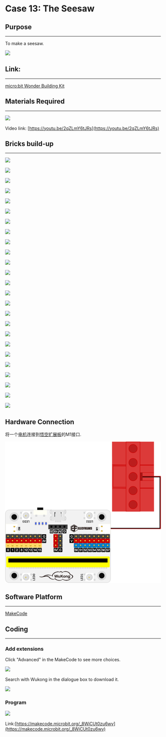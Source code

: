 # Case 13: The Seesaw

## Purpose
---
To make a seesaw.
 
![](./images/case-13-01.png)

## Link: 
---
[micro:bit Wonder Building Kit](https://www.elecfreaks.com/micro-bit-wonder-building-kit-without-micro-bit-board.html)

## Materials Required
---
![](./images/case-13-02.png)

Video link:
[https://youtu.be/2qZLmY6tJRs](https://youtu.be/2qZLmY6tJRs)

## Bricks build-up
---


![](./images/step-case-13-01.png)

![](./images/step-case-13-02.png)

![](./images/step-case-13-03.png)

![](./images/step-case-13-04.png)

![](./images/step-case-13-05.png)

![](./images/step-case-13-06.png)

![](./images/step-case-13-07.png)

![](./images/step-case-13-08.png)

![](./images/step-case-13-09.png)

![](./images/step-case-13-10.png)

![](./images/step-case-13-11.png)

![](./images/step-case-13-12.png)

![](./images/step-case-13-13.png)

![](./images/step-case-13-14.png)

![](./images/step-case-13-15.png)

![](./images/step-case-13-16.png)

![](./images/step-case-13-17.png)

![](./images/step-case-13-18.png)

![](./images/step-case-13-19.png)

![](./images/step-case-13-20.png)

![](./images/step-case-13-21.png)

![](./images/step-case-13-22.png)

![](./images/step-case-13-23.png)

![](./images/step-case-13-24.png)

![](./images/step-case-13-25.png)


## Hardware Connection

将一个[电机](https://www.elecfreaks.com/geekservo-motor-2kg-compatible-with-lego.html)连接到[悟空扩展板](https://www.elecfreaks.com/wukong-board-with-lego-holder-for-micro-bit.html)的M1接口.

![](./images/Wonder-Building-Kit-case-13-06.png)


## Software Platform
---
[MakeCode](https://makecode.microbit.org/)

## Coding
---
### Add extensions
Click "Advanced" in the MakeCode to see more choices.
 
![](./images/case-01-03.png)

Search with Wukong in the dialogue box to download it. 

![](./images/case-01-04.png)





### Program
 
![](./images/case-11-03.png)

Link:[https://makecode.microbit.org/_8WiCUt0zu6wv](https://makecode.microbit.org/_8WiCUt0zu6wv)

